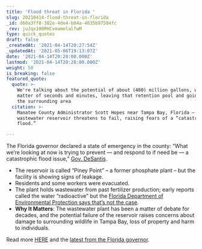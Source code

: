 ```yaml
---
title: 'Flood threat in Florida '
slug: 20210414-flood-threat-in-florida
_id: d60a3ff8-382e-4de4-b04a-4835b97584fc
_rev: juJqx108RHCvmamelalfwM
type: quick_quotes
draft: false
_createdAt: '2021-04-14T20:27:54Z'
_updatedAt: '2021-05-06T19:13:07Z'
date: '2021-04-14T20:28:00.000Z'
lastmod: '2021-04-14T20:28:00.000Z'
weight: 50
is_breaking: false
featured_quote:
  quote: >-
    We're talking about the potential of about (480) million gallons, within a
    matter of seconds and minutes, leaving that retention pool and going around
    the surrounding area
  citation: >-
    Manatee County Administrator Scott Hopes near Tampa Bay, Florida – where a
    wastewater reservoir threatens to fail, raising fears of a “catastrophic
    flood.”

---
```

The Florida governor declared a state of emergency in the county: “What we’re looking at now is trying to prevent — and respond to if need be — a catastrophic flood issue,” [Gov. DeSantis](https://weather.com/news/news/2021-04-03-leak-at-florida-phosphate-plant-tampa-bay-manatee-county-piney-point).

* The reservoir is called “Piney Point” – a former phosphate plant – but the facility is showing signs of leakage.
* Residents and some workers were evacuated.
* The plant holds wastewater from past fertilizer production; early reports called the water “radioactive” but the [Florida Department of Environmental Protection says that’s not the case](https://www.cnn.com/2021/04/03/us/piney-point-state-of-emergency/index.html).
* **Why It Matters**: The wastewater plant has been a matter of debate for decades, and the potential failure of the reservoir raises concerns about damage to surrounding wildlife in Tampa Bay, loss of property and harm to individuals.

Read more [HERE](https://www.tampabay.com/news/breaking-news/2021/04/02/fearing-disaster-manatee-county-orders-evacuation-for-residents-near-old-phosphate-plant/) and the [latest from the Florida governor](https://protectingfloridatogether.gov/PineyPointUpdate).